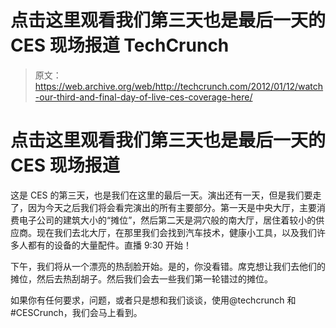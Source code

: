 # 点击这里观看我们第三天也是最后一天的 CES 现场报道 TechCrunch

> 原文：<https://web.archive.org/web/http://techcrunch.com/2012/01/12/watch-our-third-and-final-day-of-live-ces-coverage-here/>

# 点击这里观看我们第三天也是最后一天的 CES 现场报道

这是 CES 的第三天，也是我们在这里的最后一天。演出还有一天，但是我们要走了，因为今天之后我们将会看完演出的所有主要部分。第一天是中央大厅，主要消费电子公司的建筑大小的“摊位”，然后第二天是洞穴般的南大厅，居住着较小的供应商。现在我们去北大厅，在那里我们会找到汽车技术，健康小工具，以及我们许多人都有的设备的大量配件。直播 9:30 开始！

下午，我们将从一个漂亮的热刮脸开始。是的，你没看错。席克想让我们去他们的摊位，然后去热刮胡子。然后我们会去一些我们第一轮错过的摊位。

如果你有任何要求，问题，或者只是想和我们谈谈，使用@techcrunch 和#CESCrunch，我们会马上看到。